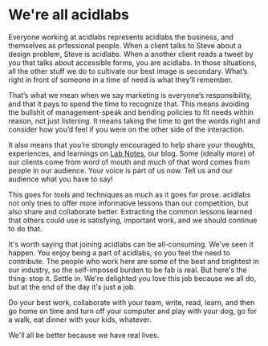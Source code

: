 # We're all acidlabs

Everyone working at acidlabs represents acidlabs the business, and themselves as prfessional people. When a client talks to Steve about a design problem, Steve is acidlabs. When a another client reads a tweet by you that talks about accessible forms, you are acidlabs. In those situations, all the other stuff we do to cultivate our best image is secondary. What’s right in front of someone in a time of need is what they’ll remember.

That’s what we mean when we say marketing is everyone’s responsibility, and that it pays to spend the time to recognize that. This means avoiding the bullshit of management-speak and bending policies to fit needs within reason, not just listening. It means taking the time to get the words right and consider how you’d feel if you were on the other side of the interaction.

It also means that you’re strongly encouraged to help share your thoughts, experiences, and learnings on [Lab Notes](https://notes.acidlabs.org/), our blog. Some (ideally more) of our clients come from word of mouth and much of that word comes from people in our audience. Your voice is part of us now. Tell us and our audience what you have to say!

This goes for tools and techniques as much as it goes for prose. acidlabs not only tries to offer more informative lessons than our competition, but also share and collaborate better. Extracting the common lessons learned that others could use is satisfying, important work, and we should continue to do that.

It's worth saying that joining acidlabs can be all-consuming. We've seen it happen. You enjoy being a part of acidlabs, so you feel the need to contribute. The people who work here are some of the best and brightest in our industry, so the self-imposed burden to be fab is real. But here's the thing: stop it. Settle in. We're delighted you love this job because we all do, but at the end of the day it's just a job. 

Do your best work, collaborate with your team, write, read, learn, and then go home on time and turn off your computer and play with your dog, go for a walk, eat dinner with your kids, whatever. 

We'll all be better because we have real lives.

